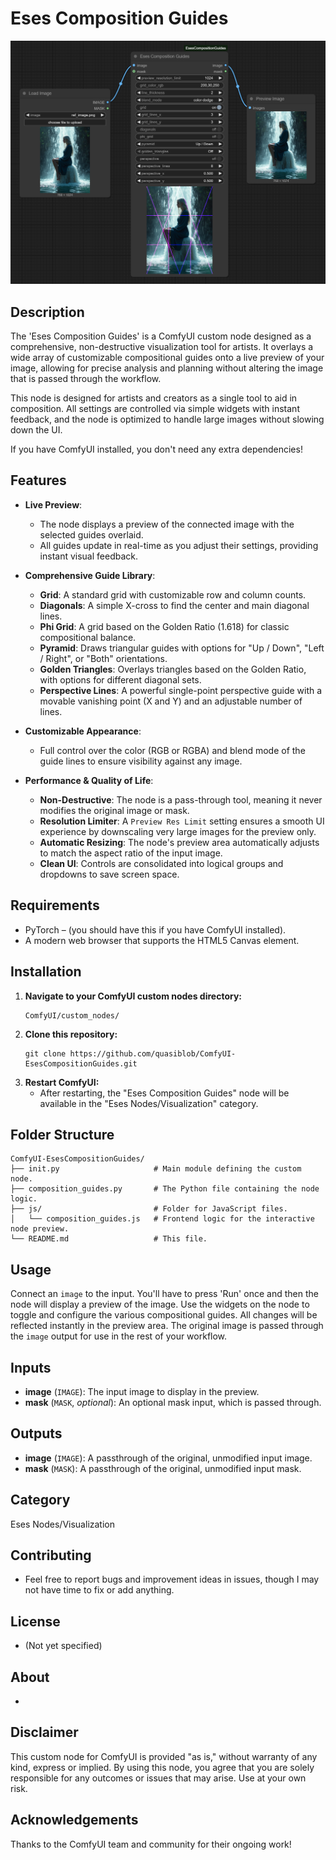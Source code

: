 # Eses Composition Guides

![Eses Composition Guides Node Screenshot](docs/composition_guides.png)

## Description

The 'Eses Composition Guides' is a ComfyUI custom node designed as a comprehensive, non-destructive visualization tool for artists. It overlays a wide array of customizable compositional guides onto a live preview of your image, allowing for precise analysis and planning without altering the image that is passed through the workflow.

This node is designed for artists and creators as a single tool to aid in composition. All settings are controlled via simple widgets with instant feedback, and the node is optimized to handle large images without slowing down the UI.

If you have ComfyUI installed, you don't need any extra dependencies!

## Features

* **Live Preview**:
    * The node displays a preview of the connected image with the selected guides overlaid.
    * All guides update in real-time as you adjust their settings, providing instant visual feedback.

* **Comprehensive Guide Library**:
    * **Grid**: A standard grid with customizable row and column counts.
    * **Diagonals**: A simple X-cross to find the center and main diagonal lines.
    * **Phi Grid**: A grid based on the Golden Ratio (1.618) for classic compositional balance.
    * **Pyramid**: Draws triangular guides with options for "Up / Down", "Left / Right", or "Both" orientations.
    * **Golden Triangles**: Overlays triangles based on the Golden Ratio, with options for different diagonal sets.
    * **Perspective Lines**: A powerful single-point perspective guide with a movable vanishing point (X and Y) and an adjustable number of lines.

* **Customizable Appearance**:
    * Full control over the color (RGB or RGBA) and blend mode of the guide lines to ensure visibility against any image.

* **Performance & Quality of Life**:
    * **Non-Destructive**: The node is a pass-through tool, meaning it never modifies the original image or mask.
    * **Resolution Limiter**: A `Preview Res Limit` setting ensures a smooth UI experience by downscaling very large images for the preview only.
    * **Automatic Resizing**: The node's preview area automatically adjusts to match the aspect ratio of the input image.
    * **Clean UI**: Controls are consolidated into logical groups and dropdowns to save screen space.

## Requirements

* PyTorch – (you should have this if you have ComfyUI installed).
* A modern web browser that supports the HTML5 Canvas element.

## Installation

1.  **Navigate to your ComfyUI custom nodes directory:**
    ```
    ComfyUI/custom_nodes/
    ```
2.  **Clone this repository:**
    ```
    git clone https://github.com/quasiblob/ComfyUI-EsesCompositionGuides.git
    ```
3.  **Restart ComfyUI:**
    * After restarting, the "Eses Composition Guides" node will be available in the "Eses Nodes/Visualization" category.

## Folder Structure

```
ComfyUI-EsesCompositionGuides/
├── init.py                     # Main module defining the custom node.
├── composition_guides.py       # The Python file containing the node logic.
├── js/                         # Folder for JavaScript files.
│   └── composition_guides.js   # Frontend logic for the interactive node preview.
└── README.md                   # This file.
```

## Usage

Connect an `image` to the input. You'll have to press 'Run' once and then the node will display a preview of the image. Use the widgets on the node to toggle and configure the various compositional guides. All changes will be reflected instantly in the preview area. The original image is passed through the `image` output for use in the rest of your workflow.

## Inputs

* **image** (`IMAGE`): The input image to display in the preview.
* **mask** (`MASK`, *optional*): An optional mask input, which is passed through.

## Outputs

* **image** (`IMAGE`): A passthrough of the original, unmodified input image.
* **mask** (`MASK`): A passthrough of the original, unmodified input mask.

## Category

Eses Nodes/Visualization


## Contributing

- Feel free to report bugs and improvement ideas in issues, though I may not have time to fix or add anything.

## License

- (Not yet specified)

## About

-

## Disclaimer

This custom node for ComfyUI is provided "as is," without warranty of any kind, express or implied. By using this node, you agree that you are solely responsible for any outcomes or issues that may arise. Use at your own risk.


## Acknowledgements

Thanks to the ComfyUI team and community for their ongoing work!